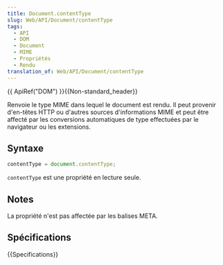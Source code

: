 ```yaml
---
title: Document.contentType
slug: Web/API/Document/contentType
tags:
  - API
  - DOM
  - Document
  - MIME
  - Propriétés
  - Rendu
translation_of: Web/API/Document/contentType
---
```


{{ ApiRef("DOM") }}{{Non-standard_header}}

Renvoie le type MIME dans lequel le document est rendu. Il peut provenir d'en-têtes HTTP ou d'autres sources d'informations MIME et peut être affecté par les conversions automatiques de type effectuées par le navigateur ou les extensions.

## Syntaxe

```js
contentType = document.contentType;
```

`contentType` est une propriété en lecture seule.

## Notes

La propriété n'est pas affectée par les balises META.

## Spécifications

{{Specifications}}
